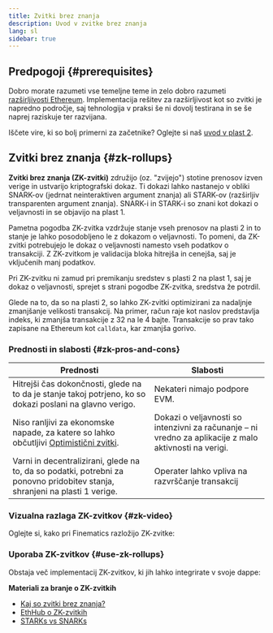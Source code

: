 ```yaml
---
title: Zvitki brez znanja
description: Uvod v zvitke brez znanja
lang: sl
sidebar: true
---
```


## Predpogoji {#prerequisites}

Dobro morate razumeti vse temeljne teme in zelo dobro razumeti [razširljivosti Ethereum](/developers/docs/scaling/). Implementacija rešitev za razširljivost kot so zvitki je napredno področje, saj tehnologija v praksi še ni dovolj testirana in se še naprej raziskuje ter razvijana.

Iščete vire, ki so bolj primerni za začetnike? Oglejte si naš [uvod v plast 2](/layer-2/).

## Zvitki brez znanja {#zk-rollups}

**Zvitki brez znanja (ZK-zvitki)** združijo (oz. "zvijejo") stotine prenosov izven verige in ustvarijo kriptografski dokaz. Ti dokazi lahko nastanejo v obliki SNARK-ov (jedrnat neinteraktiven argument znanja) ali STARK-ov (razširljiv transparenten argument znanja). SNARK-i in STARK-i so znani kot dokazi o veljavnosti in se objavijo na plast 1.

Pametna pogodba ZK-zvitka vzdržuje stanje vseh prenosov na plasti 2 in to stanje je lahko posodobljeno le z dokazom o veljavnosti. To pomeni, da ZK-zvitki potrebujejo le dokaz o veljavnosti namesto vseh podatkov o transakciji. Z ZK-zvitkom je validacija bloka hitrejša in cenejša, saj je vključenih manj podatkov.

Pri ZK-zvitku ni zamud pri premikanju sredstev s plasti 2 na plast 1, saj je dokaz o veljavnosti, sprejet s strani pogodbe ZK-zvitka, sredstva že potrdil.

Glede na to, da so na plasti 2, so lahko ZK-zvitki optimizirani za nadaljnje zmanjšanje velikosti transakcij. Na primer, račun raje kot naslov predstavlja indeks, ki zmanjša transakcije z 32 na le 4 bajte. Transakcije so prav tako zapisane na Ethereum kot `calldata`, kar zmanjša gorivo.

### Prednosti in slabosti {#zk-pros-and-cons}

| Prednosti                                                                                                                   | Slabosti                                                                                               |
| --------------------------------------------------------------------------------------------------------------------------- | ------------------------------------------------------------------------------------------------------ |
| Hitrejši čas dokončnosti, glede na to da je stanje takoj potrjeno, ko so dokazi poslani na glavno verigo.                   | Nekateri nimajo podpore EVM.                                                                           |
| Niso ranljivi za ekonomske napade, za katere so lahko občutljivi [Optimistični zvitki](#optimistic-pros-and-cons).          | Dokazi o veljavnosti so intenzivni za računanje – ni vredno za aplikacije z malo aktivnosti na verigi. |
| Varni in decentralizirani, glede na to, da so podatki, potrebni za ponovno pridobitev stanja, shranjeni na plasti 1 verige. | Operater lahko vpliva na razvrščanje transakcij                                                        |

### Vizualna razlaga ZK-zvitkov {#zk-video}

Oglejte si, kako pri Finematics razložijo ZK-zvitke:

<YouTube id="7pWxCklcNsU" start="406" />

### Uporaba ZK-zvitkov {#use-zk-rollups}

Obstaja več implementacij ZK-zvitkov, ki jih lahko integrirate v svoje dappe:

<RollupProductDevDoc rollupType="zk" />

**Materiali za branje o ZK-zvitkih**

- [Kaj so zvitki brez znanja?](https://coinmarketcap.com/alexandria/glossary/zero-knowledge-rollups)
- [EthHub o ZK-zvitkih](https://docs.ethhub.io/ethereum-roadmap/layer-2-scaling/zk-rollups/)
- [STARKs vs SNARKs](https://consensys.net/blog/blockchain-explained/zero-knowledge-proofs-starks-vs-snarks/)
